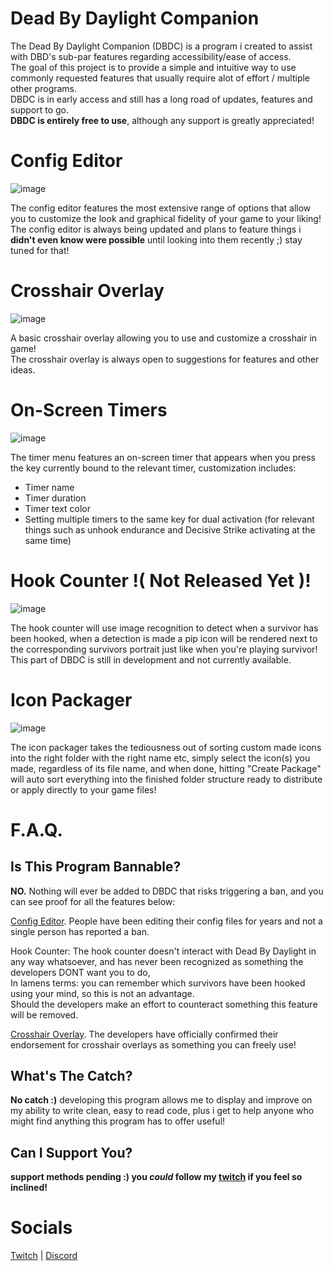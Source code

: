 # Dead By Daylight Companion
The Dead By Daylight Companion (DBDC) is a program i created to assist with DBD's sub-par features regarding accessibility/ease of access.  
The goal of this project is to provide a simple and intuitive way to use commonly requested features that usually require alot of effort / multiple other programs.  
DBDC is in early access and still has a long road of updates, features and support to go.  
**DBDC is entirely free to use**, although any support is greatly appreciated!  
# Config Editor
 
![image](https://github.com/rarksy/DBDCompanion/assets/70506725/7faec9d3-5765-4736-b6a4-71ae5c0d52ca)



The config editor features the most extensive range of options that allow you to customize the look and graphical fidelity of your game to your liking!  
The config editor is always being updated and plans to feature things i **didn't even know were possible** until looking into them recently ;) stay tuned for that!  

# Crosshair Overlay
![image](https://github.com/rarksy/DBDCompanion/assets/70506725/2de809d7-5da3-456c-b5a6-cbfca73d62ce)


A basic crosshair overlay allowing you to use and customize a crosshair in game!  
The crosshair overlay is always open to suggestions for features and other ideas.

# On-Screen Timers

![image](https://github.com/rarksy/DBDCompanion/assets/70506725/668343a8-d696-49f9-9197-4f25c496f06d)


The timer menu features an on-screen timer that appears when you press the key currently bound to the relevant timer, customization includes:  
- Timer name
- Timer duration
- Timer text color
- Setting multiple timers to the same key for dual activation (for relevant things such as unhook endurance and Decisive Strike activating at the same time)  

# Hook Counter !( Not Released Yet )!
![image](https://github.com/rarksy/DBDCompanion/assets/70506725/2cd129f0-403b-4cbc-a5fc-9ba781babb66)

The hook counter will use image recognition to detect when a survivor has been hooked, when a detection is made a pip icon will be rendered next to the corresponding survivors portrait just like when you're playing survivor!  
This part of DBDC is still in development and not currently available.  

# Icon Packager

![image](https://github.com/rarksy/DBDCompanion/assets/70506725/14da8a5d-de7f-48c3-82b8-2a6fb97f2516)


The icon packager takes the tediousness out of sorting custom made icons into the right folder with the right name etc, simply select the icon(s) you made, regardless of its file name, and when done, hitting "Create Package" will auto sort everything into the finished folder structure ready to distribute or apply directly to your game files!


# F.A.Q.

## Is This Program Bannable?
**NO.** Nothing will ever be added to DBDC that risks triggering a ban, and you can see proof for all the features below:  
  
[Config Editor](https://forums.bhvr.com/dead-by-daylight/discussion/28949/can-anyone-confirm-this-is-legal). People have been editing their config files for years and not a single person has reported a ban.  
  
Hook Counter: The hook counter doesn't interact with Dead By Daylight in any way whatsoever, and has never been recognized as something the developers DONT want you to do,   
In lamens terms: you can remember which survivors have been hooked using your mind, so this is not an advantage.  
Should the developers make an effort to counteract something this feature will be removed.  
  
[Crosshair Overlay](https://www.reddit.com/r/deadbydaylight/comments/18i9lmj/well_we_finally_have_direct_confirmation_from_the/). The developers have officially confirmed their endorsement for crosshair overlays as something you can freely use!
## What's The Catch?
**No catch :)** developing this program allows me to display and improve on my ability to write clean, easy to read code, plus i get to help anyone who might find anything this program has to offer useful!  
## Can I Support You?
**support methods pending :) you *could* follow my [twitch](https://twitch.tv/rarksy) if you feel so inclined!**

# Socials
[Twitch](https://twitch.tv/rarksy) | [Discord](https://discord.gg/vKjjS8yazu)
